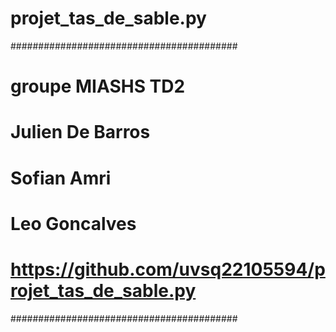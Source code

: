 # projet_tas_de_sable.py
#########################################
# groupe MIASHS TD2
# Julien De Barros 
# Sofian Amri
# Leo Goncalves
# https://github.com/uvsq22105594/projet_tas_de_sable.py
#########################################
